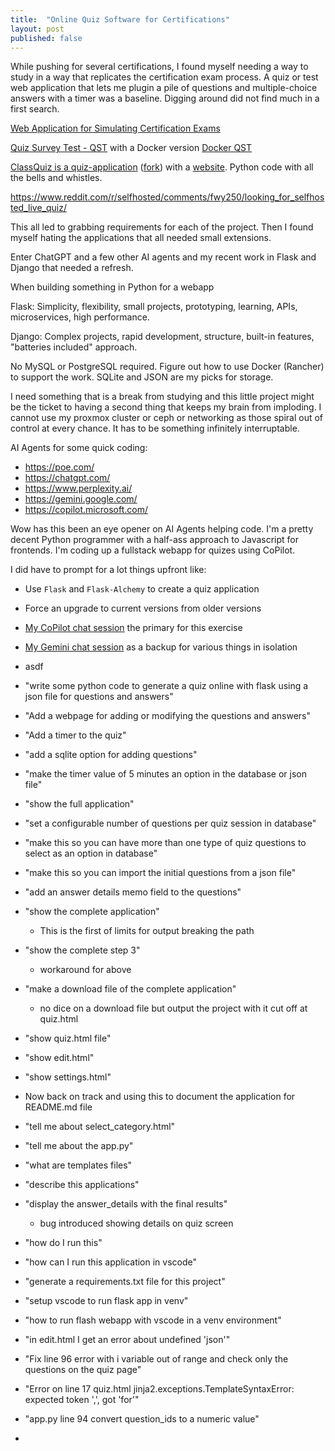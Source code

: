 ```yaml
---
title:  "Online Quiz Software for Certifications"
layout: post
published: false
---
```


While pushing for several certifications, I found myself needing a way to study in a way that replicates the certification exam process. A quiz or test web application that lets me plugin a pile of questions and multiple-choice answers with a timer was a baseline. Digging around did not find much in a first search.

[Web Application for Simulating Certification Exams](https://github.com/mcgarrah/nzarttrainer)

[Quiz Survey Test - QST](https://sourceforge.net/projects/qstonline/) with a Docker version [Docker QST](https://github.com/elquimista/qst-docker)

[ClassQuiz is a quiz-application](https://github.com/mawoka-myblock/ClassQuiz) ([fork](https://github.com/mcgarrah/ClassQuiz)) with a [website](https://classquiz.de/). Python code with all the bells and whistles.

https://www.reddit.com/r/selfhosted/comments/fwy250/looking_for_selfhosted_live_quiz/

<!-- excerpt-end -->

This all led to grabbing requirements for each of the project.  Then I found myself hating the applications
that all needed small extensions.

Enter ChatGPT and a few other AI agents and my recent work in Flask and Django that needed a refresh.

When building something in Python for a webapp

Flask:
 Simplicity, flexibility, small projects, prototyping, learning, APIs, microservices, high performance.

Django:
 Complex projects, rapid development, structure, built-in features, "batteries included" approach.

No MySQL or PostgreSQL required. Figure out how to use Docker (Rancher) to support the work.
SQLite and JSON are my picks for storage.

I need something that is a break from studying and this little project might be the ticket to having a 
second thing that keeps my brain from imploding. I cannot use my proxmox cluster or ceph or networking
as those spiral out of control at every chance. It has to be something infinitely interruptable.

AI Agents for some quick coding:

- https://poe.com/
- https://chatgpt.com/
- https://www.perplexity.ai/
- https://gemini.google.com/
- https://copilot.microsoft.com/

Wow has this been an eye opener on AI Agents helping code. I'm a pretty decent Python programmer with a half-ass approach to Javascript for frontends. I'm coding up a fullstack webapp for quizes using CoPilot.

I did have to prompt for a lot things upfront like:

- Use `Flask` and `Flask-Alchemy` to create a quiz application
- Force an upgrade to current versions from older versions
- [My CoPilot chat session](https://copilot.microsoft.com/chats/hVD49LnGBp1iNpjCoorZg) the primary for this exercise
- [My Gemini chat session](https://gemini.google.com/app/8dbc2a42956f6509) as a backup for various things in isolation
- asdf

- "write some python code to generate a quiz online with flask using a json file for questions and answers"
- "Add a webpage for adding or modifying the questions and answers"
- "Add a timer to the quiz"
- "add a sqlite option for adding questions"
- "make the timer value of 5 minutes an option in the database or json file"
- "show the full application"
- "set a configurable number of questions per quiz session in database"
- "make this so you can have more than one type of quiz questions to select as an option in database"
- "make this so you can import the initial questions from a json file"
- "add an answer details memo field to the questions"
- "show the complete application"
  - This is the first of limits for output breaking the path
- "show the complete step 3"
  - workaround for above
- "make a download file of the complete application"
  - no dice on a download file but output the project with it cut off at quiz.html
- "show quiz.html file"
- "show edit.html"
- "show settings.html"
- Now back on track and using this to document the application for README.md file
- "tell me about select_category.html"
- "tell me about the app.py"
- "what are templates files"
- "describe this applications"
- "display the answer_details with the final results"
  - bug introduced showing details on quiz screen
- "how do I run this"
- "how can I run this application in vscode"
- "generate a requirements.txt file for this project"
- "setup vscode to run flask app in venv"
- "how to run flash webapp with vscode in a venv environment"
- "in edit.html I get an error about undefined 'json'"
- "Fix line 96 error with i variable out of range and check only the questions on the quiz page"
- "Error on line 17 quiz.html jinja2.exceptions.TemplateSyntaxError: expected token ',', got 'for'"
- "app.py line 94 convert question_ids to a numeric value"
- 
